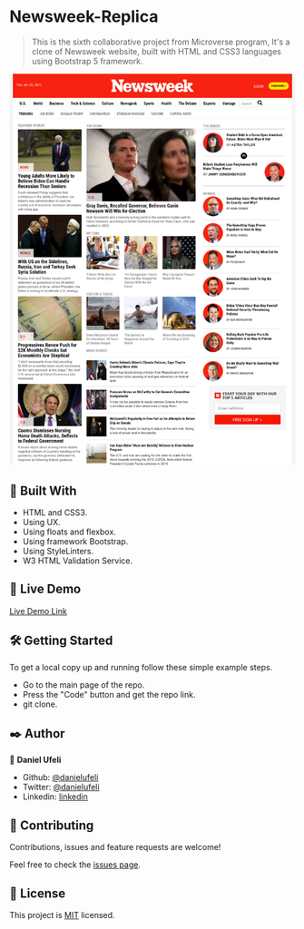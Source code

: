 # Newsweek-Replica

> This is the sixth collaborative project from Microverse program, It's a clone of Newsweek website, built with HTML and CSS3 languages using Bootstrap 5 framework.

![screenshot](./asset/images/screenshot.png)


## 🔧 Built With

- HTML and CSS3.
- Using UX.
- Using floats and flexbox.
- Using framework Bootstrap.
- Using StyleLinters.
- W3 HTML Validation Service.

## 🔴 Live Demo

[Live Demo Link](https://danielufeli.github.io/newsweek-replica/.)


## 🛠 Getting Started

To get a local copy up and running follow these simple example steps.

- Go to the main page of the repo.
- Press the "Code" button and get the repo link.
- git clone.

## ✒️ Author

👤 **Daniel Ufeli**

- Github: [@danielufeli](https://github.com/danielufeli)
- Twitter: [@danielufeli](https://twitter.com/danielufeli)
- Linkedin: [linkedin](https://www.linkedin.com/in/danielufeli/)

## 🤝 Contributing

Contributions, issues and feature requests are welcome!

Feel free to check the [issues page](issues/).

## 📝 License

This project is [MIT](lic.url) licensed.
